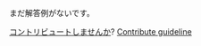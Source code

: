 
まだ解答例がないです。

[コントリビュートしませんか](https://github.com/BFEdev/BFE.dev-solutions/blob/main/quiz/function-name_ja.md)?  [Contribute guideline](https://github.com/BFEdev/BFE.dev-solutions#how-to-contribute)
